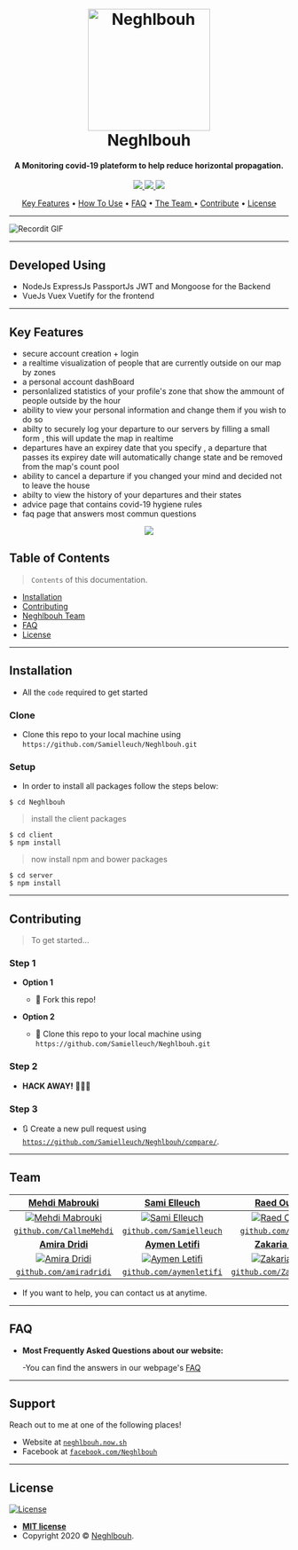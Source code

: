 


<h1 align="center">
  <br>
 <a href="https://neghlbouh.now.sh/">
    <img src="https://i.imgur.com/s4ciMw7.png" height='220px' title="Neghlbouh" alt="Neghlbouh">
</a>
  <br>
  Neghlbouh
  <br>
</h1>

<h4 align="center">A Monitoring covid-19 plateform to help reduce horizontal propagation.</h4>


<!-- [![FVCproductions](https://avatars1.githubusercontent.com/u/4284691?v=3&s=200)](http://fvcproductions.com) -->
<p align="center">
  <a href="https://sonarcloud.io/dashboard?id=Samielleuch_Neghlbouh">
    <img
	 src="https://sonarcloud.io/api/project_badges/measure?project=Samielleuch_Neghlbouh&metric=alert_status">
  </a>
 <a href="https://sonarcloud.io/dashboard?id=Samielleuch_Neghlbouh">
    <img
	 src="https://sonarcloud.io/api/project_badges/measure?project=Samielleuch_Neghlbouh&metric=security_rating">
  </a>
  <a href="https://sonarcloud.io/dashboard?id=Samielleuch_Neghlbouh">
    <img
	 src="https://sonarcloud.io/api/project_badges/measure?project=Samielleuch_Neghlbouh&metric=sqale_rating">
  </a> 	
</p>

<p align="center">
  <a href="#KeyFeatures">Key Features</a> •
  <a href="#installation">How To Use</a> •
  <a href="#faq">FAQ</a> •
  <a href="#team">The Team </a> •
  <a href="#contributing">Contribute</a> •
  <a href="#license">License</a>
</p>

---


![Recordit GIF](http://g.recordit.co/XilqtPwCJF.gif)

---

## Developed Using 
- NodeJs ExpressJs PassportJs JWT and Mongoose for the Backend
- VueJs Vuex Vuetify for the frontend 

---
## Key Features 

- secure account creation + login 
- a realtime visualization of people that are currently outside on our map by zones
- a personal account dashBoard
- personlalized statistics of your profile's zone that show the ammount of people outside  by the hour  
- ability to view your personal information and change them if you wish to do so 
- abilty to securely log your departure to our servers by filling a small form , this will update the map in realtime
- departures have an expirey date that you specify , a departure that passes its expirey date will automatically change     state and be removed from the map's count pool 
- ability to cancel a departure if you changed your mind and decided not to leave the house 
- abilty to view the history of your departures and their states
- advice page that contains  covid-19 hygiene rules 
- faq page that answers most commun questions

<p align="center">
	<img src="https://i.imgur.com/xtGcyHr.png" />
</p>


## Table of Contents

> `Contents` of this documentation.

- [Installation](#installation)
- [Contributing](#contributing)
- [Neghlbouh Team](#team)
- [FAQ](#faq)
- [License](#license)


---

## Installation

- All the `code` required to get started

### Clone

- Clone this repo to your local machine using `https://github.com/Samielleuch/Neghlbouh.git`

### Setup

- In order to install all packages follow the steps below:

```shell
$ cd Neghlbouh
```

> install the client packages

```shell
$ cd client
$ npm install
```

> now install npm and bower packages

```shell
$ cd server
$ npm install
```



---

## Contributing

> To get started...

### Step 1

- **Option 1**
    - 🍴 Fork this repo!

- **Option 2**
    - 👯 Clone this repo to your local machine using `https://github.com/Samielleuch/Neghlbouh.git`

### Step 2

- **HACK AWAY!** 🔨🔨🔨

### Step 3

- 🔃 Create a new pull request using <a href="https://github.com/Samielleuch/Neghlbouh/compare/" target="_blank">`https://github.com/Samielleuch/Neghlbouh/compare/`</a>.

---

## Team


| <a href="https://github.com/CallmeMehdi" target="_blank">**Mehdi Mabrouki**</a> | <a href="http://fvcproductions.com" target="_blank">**Sami Elleuch**</a> | <a href="https://github.com/ouerf-man" target="_blank">**Raed Ouerfelli**</a> |
| :---: |:---:| :---:|
| [![Mehdi Mabrouki](https://avatars3.githubusercontent.com/u/47258917?&v=3&s=200)](https://github.com/CallmeMehdi)    | [![Sami Elleuch](https://avatars1.githubusercontent.com/u/45316444?v=3&s=200)](https://github.com/Samielleuch) | [![Raed Ouerfelli](https://avatars1.githubusercontent.com/u/38401226?v=3&s=200)](https://github.com/ouerf-man)  |
| <a href="https://github.com/CallmeMehdi" target="_blank">`github.com/CallmeMehdi`</a> | <a href="https://github.com/Samielleuch" target="_blank">`github.com/Samielleuch`</a> | <a href="https://github.com/ouerf-man" target="_blank">`github.com/ouerf-man`</a> |
| <a href="https://github.com/amiradridi" target="_blank">**Amira Dridi**</a> | <a href="https://github.com/aymenletifi" target="_blank">**Aymen Letifi**</a> | <a href="https://github.com/ZakariaNaaija" target="_blank">**Zakaria Naaija**</a> |
|[![Amira Dridi](https://avatars3.githubusercontent.com/u/24782374?v=3&s=200)](https://github.com/amiradridi)    | [![Aymen Letifi](https://avatars3.githubusercontent.com/u/46798492?v=3&s=200)](https://github.com/aymenletifi) | [![Zakaria Naaija](https://avatars0.githubusercontent.com/u/34416546?v=3&s=200)](https://github.com/ZakariaNaaija)  |
 <a href="https://github.com/amiradridi" target="_blank">`github.com/amiradridi`</a> | <a href="https://github.com/aymenletifi" target="_blank">`github.com/aymenletifi`</a> | <a href="https://github.com/ZakariaNaaija" target="_blank">`github.com/ZakariaNaaija`</a> |








- If you want to help, you can contact us at anytime.


---

## FAQ

- **Most Frequently Asked Questions about our website:**

    -You can find the answers in our webpage's <a href="https://neghlbouh.now.sh/FAQ" target="_blank">FAQ</a>

---

## Support

Reach out to me at one of the following places!

- Website at <a href="https://neghlbouh.now.sh" target="_blank">`neghlbouh.now.sh`</a>
- Facebook at <a href="https://www.facebook.com/Neghlbouh" target="_blank">`facebook.com/Neghlbouh`</a>

---


## License

[![License](http://img.shields.io/:license-mit-blue.svg?style=flat-square)](http://badges.mit-license.org)

- **[MIT license](http://opensource.org/licenses/mit-license.php)**
- Copyright 2020 © <a href="https://neghlbouh.now.sh" target="_blank">Neghlbouh</a>.
